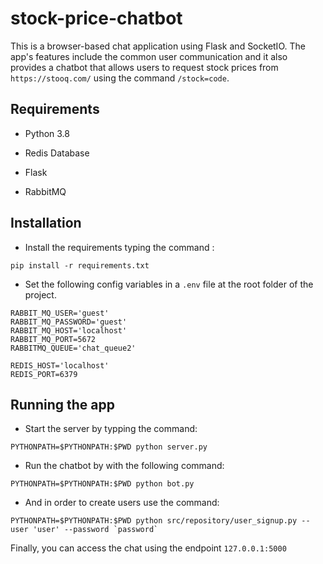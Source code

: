 
# stock-price-chatbot

  

This is a browser-based chat application using Flask and SocketIO. The app's features include the common user communication and it also provides a chatbot that allows users to request stock prices from `https://stooq.com/`  using the command `/stock=code`.



## Requirements

* Python 3.8

* Redis Database

* Flask

* RabbitMQ



## Installation
  
* Install the requirements typing the command :
```
pip install -r requirements.txt 
```
* Set the following config variables in a `.env` file at the root folder of the project.
```
RABBIT_MQ_USER='guest'
RABBIT_MQ_PASSWORD='guest'
RABBIT_MQ_HOST='localhost'
RABBIT_MQ_PORT=5672
RABBITMQ_QUEUE='chat_queue2'

REDIS_HOST='localhost'
REDIS_PORT=6379
```

## Running the app
* Start the server by typping the command:
```
PYTHONPATH=$PYTHONPATH:$PWD python server.py
```

* Run the chatbot by with the following command:
```
PYTHONPATH=$PYTHONPATH:$PWD python bot.py
```

* And in order to create users use the command:
```
PYTHONPATH=$PYTHONPATH:$PWD python src/repository/user_signup.py --user 'user' --password `password`
```

Finally, you can access the chat using the endpoint `127.0.0.1:5000`
